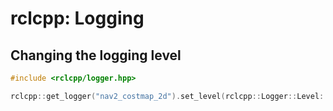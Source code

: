 # rclcpp: Logging

## Changing the logging level

```cpp
#include <rclcpp/logger.hpp>

rclcpp::get_logger("nav2_costmap_2d").set_level(rclcpp::Logger::Level::Debug);
```
